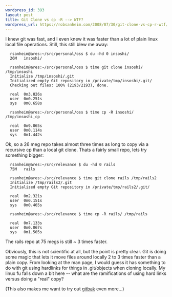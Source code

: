 ```yaml
--- 
wordpress_id: 393
layout: post
title: Git Clone vs cp -R --> WTF?
wordpress_url: https://robsanheim.com/2008/07/30/git-clone-vs-cp-r-wtf/
---
```

I knew git was fast, and I even knew it was faster than a lot of plain linux local file operations.  Still, this still blew me away:

```
  rsanheim@ares:~/src/personal/oss $ du -hd 0 insoshi/
  26M	insoshi/

  rsanheim@ares:~/src/personal/oss $ time git clone insoshi/ /tmp/insoshi
  Initialize /tmp/insoshi/.git
  Initialized empty Git repository in /private/tmp/insoshi/.git/
  Checking out files: 100% (2193/2193), done.

  real	0m3.826s
  user	0m0.251s
  sys	0m0.658s

  rsanheim@ares:~/src/personal/oss $ time cp -R insoshi/ /tmp/insoshi_cp

  real	0m9.065s
  user	0m0.114s
  sys	0m1.442s
```

Ok, so a 26 meg repo takes almost three times as long to copy via a recursive cp than a local git clone.  Thats a fairly small repo, lets try something bigger:

```
  rsanheim@ares:~/src/relevance $ du -hd 0 rails
  75M	rails

  rsanheim@ares:~/src/relevance $ time git clone rails /tmp/rails2
  Initialize /tmp/rails2/.git
  Initialized empty Git repository in /private/tmp/rails2/.git/

  real	0m2.321s
  user	0m0.151s
  sys	0m0.465s

  rsanheim@ares:~/src/relevance $ time cp -R rails/ /tmp/rails

  real	0m7.133s
  user	0m0.067s
  sys	0m1.505s
```

The rails repo at 75 megs is still ~ 3 times faster.

Obviously, this is not scientific at all, but the point is pretty clear.  Git is doing some magic that lets it move files around locally 2 to 3 times faster than a plain copy.  From looking at the man page, I would guess it has something to do with git using hardlinks for things in .git/objects when cloning locally.  My linux fu falls down a bit here -- what are the ramifications of using hard links versus doing a "real" copy?

(This also makes me want to try out <a href="https://eigenclass.org/hiki/gibak-backup-system-introduction">gitbak</a> even more...)
